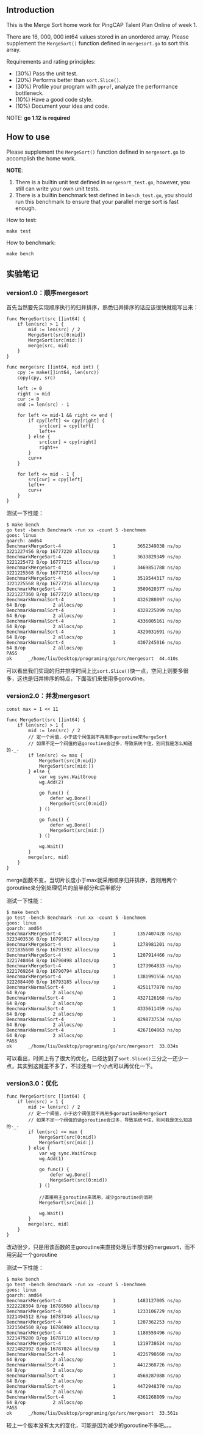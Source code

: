 ## Introduction

This is the Merge Sort home work for PingCAP Talent Plan Online of week 1.

There are 16, 000, 000 int64 values stored in an unordered array. Please
supplement the `MergeSort()` function defined in `mergesort.go` to sort this
array.

Requirements and rating principles:
* (30%) Pass the unit test.
* (20%) Performs better than `sort.Slice()`.
* (30%) Profile your program with `pprof`, analyze the performance bottleneck.
* (10%) Have a good code style.
* (10%) Document your idea and code.

NOTE: **go 1.12 is required**

## How to use

Please supplement the `MergeSort()` function defined in `mergesort.go` to accomplish
the home work.

**NOTE**:
1. There is a builtin unit test defined in `mergesort_test.go`, however, you still
   can write your own unit tests.
2. There is a builtin benchmark test defined in `bench_test.go`, you should run
   this benchmark to ensure that your parallel merge sort is fast enough.


How to test:
```
make test
```

How to benchmark:
```
make bench
```

## 实验笔记
### version1.0：顺序mergesort
首先当然要先实现顺序执行的归并排序，熟悉归并排序的话应该很快就能写出来：
```golang
func MergeSort(src []int64) {
	if len(src) > 1 {
		mid := len(src) / 2
		MergeSort(src[0:mid])
		MergeSort(src[mid:])
		merge(src, mid)
	}
}

func merge(src []int64, mid int) {
	cpy := make([]int64, len(src))
	copy(cpy, src)

	left := 0
	right := mid
	cur := 0
	end := len(src) - 1

	for left <= mid-1 && right <= end {
		if cpy[left] <= cpy[right] {
			src[cur] = cpy[left]
			left++
		} else {
			src[cur] = cpy[right]
			right++
		}
		cur++
	}

	for left <= mid - 1 {
		src[cur] = cpy[left]
		left++
		cur++
	}
}
```

测试一下性能：
```
$ make bench
go test -bench Benchmark -run xx -count 5 -benchmem
goos: linux
goarch: amd64
BenchmarkMergeSort-4                   1        3652349038 ns/op        3221227456 B/op 16777220 allocs/op
BenchmarkMergeSort-4                   1        3633829349 ns/op        3221225472 B/op 16777215 allocs/op
BenchmarkMergeSort-4                   1        3469851788 ns/op        3221225568 B/op 16777216 allocs/op
BenchmarkMergeSort-4                   1        3519544317 ns/op        3221225568 B/op 16777216 allocs/op
BenchmarkMergeSort-4                   1        3509620377 ns/op        3221227360 B/op 16777219 allocs/op
BenchmarkNormalSort-4                  1        4326288097 ns/op              64 B/op          2 allocs/op
BenchmarkNormalSort-4                  1        4328225099 ns/op              64 B/op          2 allocs/op
BenchmarkNormalSort-4                  1        4336005161 ns/op              64 B/op          2 allocs/op
BenchmarkNormalSort-4                  1        4329031691 ns/op              64 B/op          2 allocs/op
BenchmarkNormalSort-4                  1        4307245016 ns/op              64 B/op          2 allocs/op
PASS
ok      _/home/liu/Desktop/programing/go/src/mergesort  44.410s
```
可以看出我们实现的归并排序时间上比`sort.Slice()`快一点，空间上则要多很多，这也是归并排序的特点，下面我们来使用多goroutine。

### version2.0：并发mergesort
```golang
const max = 1 << 11

func MergeSort(src []int64) {
	if len(src) > 1 {
		mid := len(src) / 2
		// 定一个阀值，小于这个阀值就不再用多goroutine来MergeSort
		// 如果不定一个阀值的话goroutine会过多，导致系统卡住，别问我是怎么知道的-_-
		if len(src) <= max {
			MergeSort(src[0:mid])
			MergeSort(src[mid:])
		} else {
			var wg sync.WaitGroup
			wg.Add(2)

			go func() {
				defer wg.Done()
				MergeSort(src[0:mid])
			} ()

			go func() {
				defer wg.Done()
				MergeSort(src[mid:])
			} ()

			wg.Wait()
		}
		merge(src, mid)
	}
}
```
merge函数不变，当切片长度小于max就采用顺序归并排序，否则用两个goroutine来分别处理切片的前半部分和后半部分

测试一下性能：
```
$ make bench
go test -bench Benchmark -run xx -count 5 -benchmem
goos: linux
goarch: amd64
BenchmarkMergeSort-4                   1        1357407428 ns/op        3223403536 B/op 16795017 allocs/op
BenchmarkMergeSort-4                   1        1278981201 ns/op        3221835600 B/op 16791592 allocs/op
BenchmarkMergeSort-4                   1        1207914466 ns/op        3221748464 B/op 16790498 allocs/op
BenchmarkMergeSort-4                   1        1273964833 ns/op        3221769264 B/op 16790794 allocs/op
BenchmarkMergeSort-4                   1        1381991556 ns/op        3222084400 B/op 16793185 allocs/op
BenchmarkNormalSort-4                  1        4251177870 ns/op              64 B/op          2 allocs/op
BenchmarkNormalSort-4                  1        4327126168 ns/op              64 B/op          2 allocs/op
BenchmarkNormalSort-4                  1        4335611459 ns/op              64 B/op          2 allocs/op
BenchmarkNormalSort-4                  1        4298737534 ns/op              64 B/op          2 allocs/op
BenchmarkNormalSort-4                  1        4267104863 ns/op              64 B/op          2 allocs/op
PASS
ok      _/home/liu/Desktop/programing/go/src/mergesort  33.034s
```
可以看出，时间上有了很大的优化，已经达到了`sort.Slice()`三分之一还少一点，其实到这就差不多了，不过还有一个小点可以再优化一下。

### version3.0：优化
```golang
func MergeSort(src []int64) {
	if len(src) > 1 {
		mid := len(src) / 2
		// 定一个阀值，小于这个阀值就不再用多goroutine来MergeSort
		// 如果不定一个阀值的话goroutine会过多，导致系统卡住，别问我是怎么知道的-_-
		if len(src) <= max {
			MergeSort(src[0:mid])
			MergeSort(src[mid:])
		} else {
			var wg sync.WaitGroup
			wg.Add(1)

			go func() {
				defer wg.Done()
				MergeSort(src[0:mid])
			} ()

			//直接用主goroutine来调用，减少goroutine的消耗
			MergeSort(src[mid:])

			wg.Wait()
		}
		merge(src, mid)
	}
}
```
改动很少，只是用该函数的主goroutine来直接处理后半部分的mergesort，而不用另起一个goroutine

测试一下性能：
```
$ make bench
go test -bench Benchmark -run xx -count 5 -benchmem
goos: linux
goarch: amd64
BenchmarkMergeSort-4                   1        1483127005 ns/op        3222228304 B/op 16789560 allocs/op
BenchmarkMergeSort-4                   1        1233106729 ns/op        3221494512 B/op 16787346 allocs/op
BenchmarkMergeSort-4                   1        1207362253 ns/op        3221504560 B/op 16786989 allocs/op
BenchmarkMergeSort-4                   1        1188559496 ns/op        3221479280 B/op 16787110 allocs/op
BenchmarkMergeSort-4                   1        1219738624 ns/op        3221482992 B/op 16787024 allocs/op
BenchmarkNormalSort-4                  1        4226798660 ns/op              64 B/op          2 allocs/op
BenchmarkNormalSort-4                  1        4412368726 ns/op              64 B/op          2 allocs/op
BenchmarkNormalSort-4                  1        4568287088 ns/op              64 B/op          2 allocs/op
BenchmarkNormalSort-4                  1        4472948370 ns/op              64 B/op          2 allocs/op
BenchmarkNormalSort-4                  1        4361268809 ns/op              64 B/op          2 allocs/op
PASS
ok      _/home/liu/Desktop/programing/go/src/mergesort  33.561s
```
较上一个版本没有太大的变化，可能是因为减少的goroutine不多吧。。。
